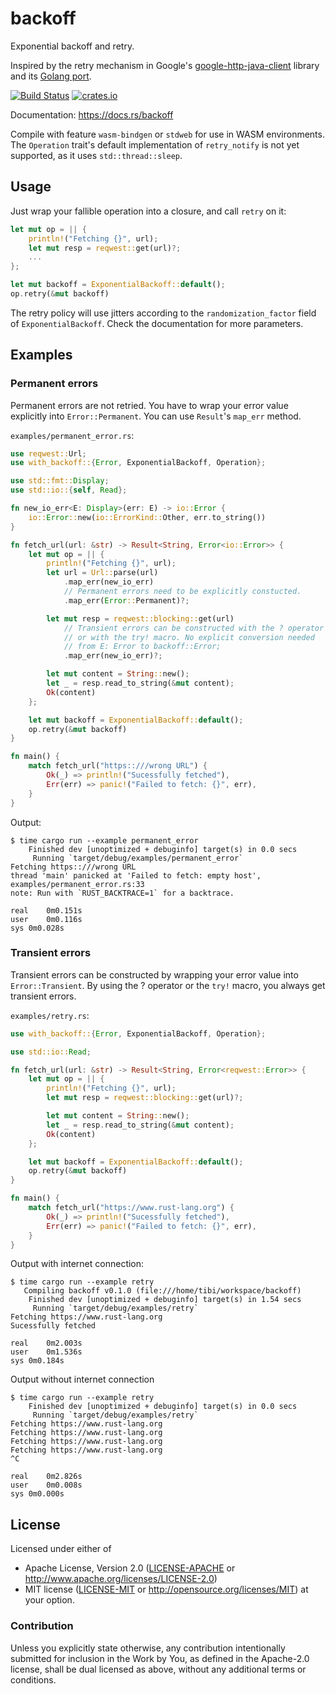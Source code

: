 # backoff

Exponential backoff and retry.

Inspired by the retry mechanism in Google's [google-http-java-client](https://github.com/google/google-http-java-client) library and
its [Golang port](https://github.com/cenkalti/backoff).

[![Build Status](https://travis-ci.org/ihrwein/backoff.svg?branch=master)](https://travis-ci.org/ihrwein/backoff)
[![crates.io](http://meritbadge.herokuapp.com/backoff)](https://crates.io/crates/backoff)

Documentation: https://docs.rs/backoff

Compile with feature `wasm-bindgen` or `stdweb` for use in WASM environments. The `Operation` trait's default implementation of `retry_notify` is not yet supported, as it uses `std::thread::sleep`.

## Usage

Just wrap your fallible operation into a closure, and call `retry` on it:

```rust
let mut op = || {
    println!("Fetching {}", url);
    let mut resp = reqwest::get(url)?;
    ...
};

let mut backoff = ExponentialBackoff::default();
op.retry(&mut backoff)
```

The retry policy will use jitters according to the `randomization_factor` field of `ExponentialBackoff`. Check the documentation for more parameters.

## Examples

### Permanent errors

Permanent errors are not retried. You have to wrap your error value explicitly
into `Error::Permanent`. You can use `Result`'s `map_err` method.

`examples/permanent_error.rs`:

```rust
use reqwest::Url;
use with_backoff::{Error, ExponentialBackoff, Operation};

use std::fmt::Display;
use std::io::{self, Read};

fn new_io_err<E: Display>(err: E) -> io::Error {
    io::Error::new(io::ErrorKind::Other, err.to_string())
}

fn fetch_url(url: &str) -> Result<String, Error<io::Error>> {
    let mut op = || {
        println!("Fetching {}", url);
        let url = Url::parse(url)
            .map_err(new_io_err)
            // Permanent errors need to be explicitly constucted.
            .map_err(Error::Permanent)?;

        let mut resp = reqwest::blocking::get(url)
            // Transient errors can be constructed with the ? operator
            // or with the try! macro. No explicit conversion needed
            // from E: Error to backoff::Error;
            .map_err(new_io_err)?;

        let mut content = String::new();
        let _ = resp.read_to_string(&mut content);
        Ok(content)
    };

    let mut backoff = ExponentialBackoff::default();
    op.retry(&mut backoff)
}

fn main() {
    match fetch_url("https::///wrong URL") {
        Ok(_) => println!("Sucessfully fetched"),
        Err(err) => panic!("Failed to fetch: {}", err),
    }
}

```

Output:

```
$ time cargo run --example permanent_error
    Finished dev [unoptimized + debuginfo] target(s) in 0.0 secs
     Running `target/debug/examples/permanent_error`
Fetching https::///wrong URL
thread 'main' panicked at 'Failed to fetch: empty host', examples/permanent_error.rs:33
note: Run with `RUST_BACKTRACE=1` for a backtrace.

real	0m0.151s
user	0m0.116s
sys	0m0.028s
```

### Transient errors

Transient errors can be constructed by wrapping your error value into `Error::Transient`.
By using the ? operator or the `try!` macro, you always get transient errors.

`examples/retry.rs`:

```rust
use with_backoff::{Error, ExponentialBackoff, Operation};

use std::io::Read;

fn fetch_url(url: &str) -> Result<String, Error<reqwest::Error>> {
    let mut op = || {
        println!("Fetching {}", url);
        let mut resp = reqwest::blocking::get(url)?;

        let mut content = String::new();
        let _ = resp.read_to_string(&mut content);
        Ok(content)
    };

    let mut backoff = ExponentialBackoff::default();
    op.retry(&mut backoff)
}

fn main() {
    match fetch_url("https://www.rust-lang.org") {
        Ok(_) => println!("Sucessfully fetched"),
        Err(err) => panic!("Failed to fetch: {}", err),
    }
}
```

Output with internet connection:

```
$ time cargo run --example retry
   Compiling backoff v0.1.0 (file:///home/tibi/workspace/backoff)
    Finished dev [unoptimized + debuginfo] target(s) in 1.54 secs
     Running `target/debug/examples/retry`
Fetching https://www.rust-lang.org
Sucessfully fetched

real	0m2.003s
user	0m1.536s
sys	0m0.184s
```

Output without internet connection

```
$ time cargo run --example retry
    Finished dev [unoptimized + debuginfo] target(s) in 0.0 secs
     Running `target/debug/examples/retry`
Fetching https://www.rust-lang.org
Fetching https://www.rust-lang.org
Fetching https://www.rust-lang.org
Fetching https://www.rust-lang.org
^C

real	0m2.826s
user	0m0.008s
sys	0m0.000s
```

## License

Licensed under either of
 * Apache License, Version 2.0 ([LICENSE-APACHE](LICENSE-APACHE) or http://www.apache.org/licenses/LICENSE-2.0)
 * MIT license ([LICENSE-MIT](LICENSE-MIT) or http://opensource.org/licenses/MIT)
at your option.

### Contribution

Unless you explicitly state otherwise, any contribution intentionally submitted
for inclusion in the Work by You, as defined in the Apache-2.0 license, shall be dual licensed as above, without any
additional terms or conditions.
